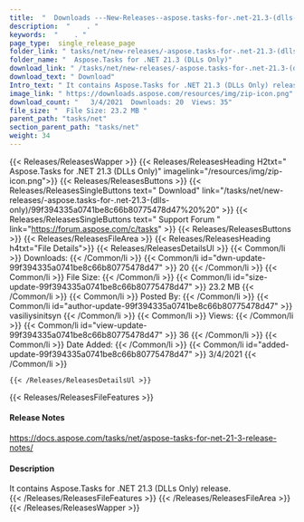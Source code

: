 ```yaml
---
title:  "  Downloads ---New-Releases--aspose.tasks-for-.net-21.3-(dlls-only) . " 
description:  "    . " 
keywords:  "    . " 
page_type:  single_release_page
folder_link: " tasks/net/new-releases/-aspose.tasks-for-.net-21.3-(dlls-only)/"
folder_name: "  Aspose.Tasks for .NET 21.3 (DLLs Only)"
download_link: " /tasks/net/new-releases/-aspose.tasks-for-.net-21.3-(dlls-only)/99f394335a0741be8c66b80775478d47"
download_text: " Download"
Intro_text: " It contains Aspose.Tasks for .NET 21.3 (DLLs Only) release."
image_link: " https://downloads.aspose.com/resources/img/zip-icon.png"
download_count: "   3/4/2021  Downloads: 20  Views: 35"
file_size: "  File Size: 23.2 MB "
parent_path: "tasks/net"
section_parent_path: "tasks/net"
weight: 34 
---
```


{{< Releases/ReleasesWapper >}}
  {{< Releases/ReleasesHeading H2txt="  Aspose.Tasks for .NET 21.3 (DLLs Only)" imagelink="/resources/img/zip-icon.png">}}
  {{< Releases/ReleasesButtons >}}
    {{< Releases/ReleasesSingleButtons text=" Download" link="/tasks/net/new-releases/-aspose.tasks-for-.net-21.3-(dlls-only)/99f394335a0741be8c66b80775478d47%20%20" >}}
    {{< Releases/ReleasesSingleButtons text=" Support Forum " link="https://forum.aspose.com/c/tasks" >}}
  {{< Releases/ReleasesButtons >}}
  {{< Releases/ReleasesFileArea >}}
    {{< Releases/ReleasesHeading h4txt="File Details">}}
    {{< Releases/ReleasesDetailsUl >}}
            {{< Common/li  >}} Downloads: {{< /Common/li >}} 
      {{< Common/li id="dwn-update-99f394335a0741be8c66b80775478d47" >}} 20 {{< /Common/li >}} 
      {{< Common/li  >}} File Size: {{< /Common/li >}} 
      {{< Common/li id="size-update-99f394335a0741be8c66b80775478d47" >}} 23.2 MB {{< /Common/li >}} 
      {{< Common/li  >}} Posted By: {{< /Common/li >}} 
      {{< Common/li id="author-update-99f394335a0741be8c66b80775478d47" >}} vasiliysinitsyn {{< /Common/li >}} 
      {{< Common/li  >}} Views: {{< /Common/li >}} 
      {{< Common/li id="view-update-99f394335a0741be8c66b80775478d47" >}} 36 {{< /Common/li >}} 
      {{< Common/li  >}} Date Added: {{< /Common/li >}} 
      {{< Common/li id="added-update-99f394335a0741be8c66b80775478d47" >}} 3/4/2021 {{< /Common/li >}} 

    {{< /Releases/ReleasesDetailsUl >}}

  {{< Releases/ReleasesFileFeatures >}}
      <h4>Release Notes</h4><div><a href="https://docs.aspose.com/tasks/net/aspose-tasks-for-net-21-3-release-notes/">https://docs.aspose.com/tasks/net/aspose-tasks-for-net-21-3-release-notes/</a></div><h4>Description</h4><div class="HTMLDescription">It contains Aspose.Tasks for .NET 21.3 (DLLs Only) release.</div>
  {{< /Releases/ReleasesFileFeatures >}}
 {{< /Releases/ReleasesFileArea >}}
{{< /Releases/ReleasesWapper >}}


